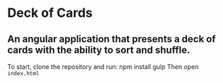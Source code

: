 # Deck of Cards
An angular application that presents a deck of cards with the ability to sort and shuffle.
---
To start, clone the repository and run:
    npm install
    gulp
Then open `index.html`
